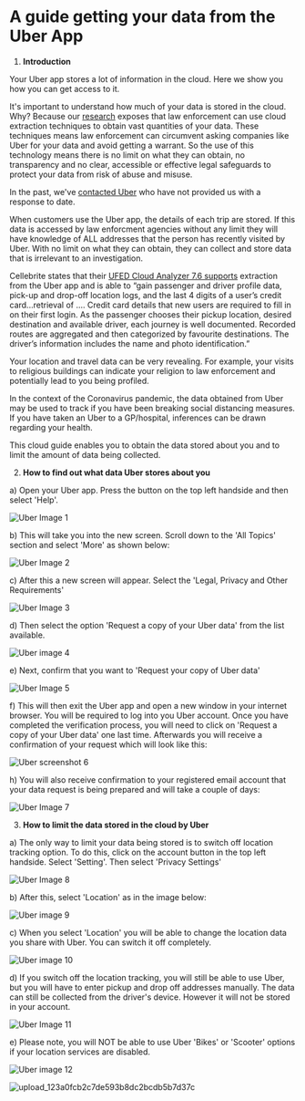 # **A guide getting your data from the Uber App**


1. **Introduction**

Your Uber app stores a lot of information in the cloud. Here we show you how you can get access to it.

It's important to understand how much of your data is stored in the cloud. Why? Because our [research](https://privacyinternational.org/long-read/3300/cloud-extraction-technology-secret-tech-lets-government-agencies-collect-masses-data) exposes that law enforcement can use cloud extraction techniques to obtain vast quantities of your data. These techniques means law enforcement can circumvent asking companies like Uber for your data and avoid getting a warrant. So the use of this technology means there is no limit on what they can obtain, no transparency and no clear, accessible or effective legal safeguards to protect your data from risk of abuse and misuse.

In the past, we've [contacted Uber](https://privacyinternational.org/news-analysis/3302/big-tech-companies-must-protect-customer-data-legal-backdoors) who have not provided us with a response to date. 

When customers use the Uber app, the details of each trip are stored. If this data is accessed by law enforcment agencies without any limit they will have knowledge of ALL addresses that the person has recently visited by Uber. With no limit on what they can obtain, they can collect and store data that is irrelevant to an investigation.

Cellebrite states that their [UFED Cloud Analyzer 7.6 supports](https://www.cellebrite.com/en/productupdates/retrieve-digital-evidence-from-drones-routers-the-uber-app-mobile-web-browsers-and-more/) extraction from the Uber app and is able to “gain passenger and driver profile data, pick-up and drop-off location logs, and the last 4 digits of a user’s credit card...retrieval of .... Credit card details that new users are required to fill in on their first login. As the passenger chooses their pickup location, desired destination and available driver, each journey is well documented. Recorded routes are aggregated and then categorized by favourite destinations. The driver’s information includes the name and photo identification.”

Your location and travel data can be very revealing. For example, your visits to religious buildings can indicate your religion to law enforcement and potentially lead to you being profiled. 

In the context of the Coronavirus pandemic, the data obtained from Uber may be used to track if you have been breaking social distancing measures. If you have taken an Uber to a GP/hospital, inferences can be drawn regarding your health. 

This cloud guide enables you to obtain the data stored about you and to limit the amount of data being collected. 

2. **How to find out what data Uber stores about you**

a) Open your Uber app. Press the button on the top left handside and then select 'Help'.

![Uber Image 1](https://user-images.githubusercontent.com/32912940/152553313-f274ea3a-1587-4f97-b7ee-59649ded6ade.png)

b)  This will take you into the new screen. Scroll down to the 'All Topics' section and select 'More' as shown below: 

![Uber Image 2](https://user-images.githubusercontent.com/32912940/152553353-8184038a-ef39-411f-a080-9109724feb8e.png)

c) After this a new screen will appear. Select the 'Legal, Privacy and Other Requirements'

![Uber Image 3](https://user-images.githubusercontent.com/32912940/152553399-b4a351e2-a5c7-4637-9058-e1b98ce94bef.png)

d) Then select the option 'Request a copy of your Uber data' from the list available. 

![Uber image 4](https://user-images.githubusercontent.com/32912940/152553435-344f0a0c-1af6-4b36-888c-cac21f02fec9.png)

e) Next, confirm that you want to 'Request your copy of Uber data'

![Uber Image 5](https://user-images.githubusercontent.com/32912940/152553474-0fefa322-c707-413e-a342-be82bc6e04a1.png)

f) This will then exit the Uber app and open a new window in your internet browser. You will be required to log into you Uber account. Once you have completed the verification process, you will need to click on 'Request a copy of your Uber data' one last time. Afterwards you will receive a confirmation of your request which will look like this: 

![Uber screenshot 6](https://user-images.githubusercontent.com/32912940/152553507-eb83d758-8980-4878-bca3-4fcea28b6c2d.png)


h) You will also receive confirmation to your registered email account that your data request is being prepared and will take a couple of days: 

![Uber Image 7](https://user-images.githubusercontent.com/32912940/152553560-7d542270-c130-4204-8f14-29b80ee15244.png)


3. **How to limit the data stored in the cloud by Uber**

a) The only way to limit your data being stored is to switch off location tracking option. To do this, click on the account button in the top left handside. Select 'Setting'. Then select 'Privacy Settings'


![Uber Image 8](https://user-images.githubusercontent.com/32912940/152553594-d4f56afc-02b9-45b6-8d19-1a2567f47847.png)


b) After this, select 'Location' as in the image below: 


![Uber image 9](https://user-images.githubusercontent.com/32912940/152553626-3e035408-6f8f-404e-a698-b016b54ef377.png)

c) When you select 'Location' you will be able to change the location data you share with Uber. You can switch it off completely. 


![Uber image 10](https://user-images.githubusercontent.com/32912940/152553650-2d76b3c7-cc5b-48ff-b843-0abbe2ac9450.png)


d) If you switch off the location tracking, you will still be able to use Uber, but you will have to enter pickup and drop off addresses manually. The data can still be collected from the driver's device. However it will not be stored in your account. 

![Uber Image 11](https://user-images.githubusercontent.com/32912940/152553676-350b7375-c5be-47cc-b402-f679986880c4.png)

e) Please note, you will NOT be able to use Uber 'Bikes' or 'Scooter' options if your location services are disabled.

![Uber image 12](https://user-images.githubusercontent.com/32912940/152553737-e0b0a471-a5ef-417a-9c78-ddc12887d1e4.png)


![upload_123a0fcb2c7de593b8dc2bcdb5b7d37c](https://user-images.githubusercontent.com/32912940/152554112-eb1e736f-cae7-45c0-94dc-a64dfc4961c3.png)
